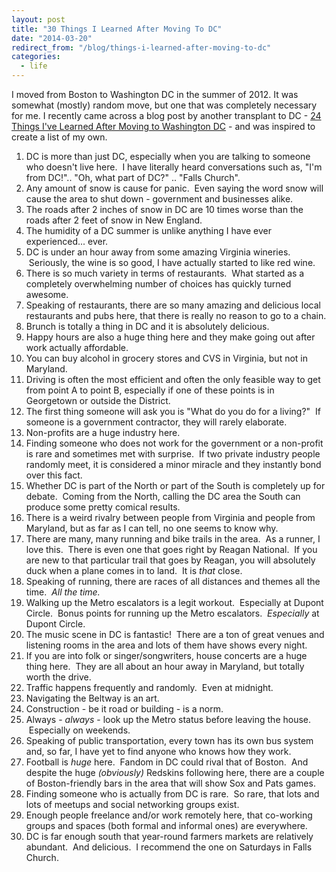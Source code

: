 ```yaml
---
layout: post
title: "30 Things I Learned After Moving To DC"
date: "2014-03-20"
redirect_from: "/blog/things-i-learned-after-moving-to-dc"
categories:
  - life
---
```


I moved from Boston to Washington DC in the summer of 2012. It was somewhat (mostly) random move, but one that was completely necessary for me. I recently came across a blog post by another transplant to DC - [24 Things I've Learned After Moving to Washington DC](http://thoughtcatalog.com/brett-nolan/2014/03/24-things-ive-learned-after-moving-to-washington-dc/) - and was inspired to create a list of my own.

1. DC is more than just DC, especially when you are talking to someone who doesn't live here.  I have literally heard conversations such as, "I'm from DC!".. "Oh, what part of DC?" .. "Falls Church".
1. Any amount of snow is cause for panic.  Even saying the word snow will cause the area to shut down - government and businesses alike.
1. The roads after 2 inches of snow in DC are 10 times worse than the roads after 2 feet of snow in New England.
1. The humidity of a DC summer is unlike anything I have ever experienced... ever.
1. DC is under an hour away from some amazing Virginia wineries.  Seriously, the wine is so good, I have actually started to like red wine.
1. There is so much variety in terms of restaurants.  What started as a completely overwhelming number of choices has quickly turned awesome.
1. Speaking of restaurants, there are so many amazing and delicious local restaurants and pubs here, that there is really no reason to go to a chain.
1. Brunch is totally a thing in DC and it is absolutely delicious.
1. Happy hours are also a huge thing here and they make going out after work actually affordable.
1. You can buy alcohol in grocery stores and CVS in Virginia, but not in Maryland.
1. Driving is often the most efficient and often the only feasible way to get from point A to point B, especially if one of these points is in Georgetown or outside the District.
1. The first thing someone will ask you is "What do you do for a living?"  If someone is a government contractor, they will rarely elaborate.
1. Non-profits are a huge industry here.
1. Finding someone who does not work for the government or a non-profit is rare and sometimes met with surprise.  If two private industry people randomly meet, it is considered a minor miracle and they instantly bond over this fact.
1. Whether DC is part of the North or part of the South is completely up for debate.  Coming from the North, calling the DC area the South can produce some pretty comical results.
1. There is a weird rivalry between people from Virginia and people from Maryland, but as far as I can tell, no one seems to know why.
1. There are many, many running and bike trails in the area.  As a runner, I love this.  There is even one that goes right by Reagan National.  If you are new to that particular trail that goes by Reagan, you will absolutely duck when a plane comes in to land.  It is _that_ close.
1. Speaking of running, there are races of all distances and themes all the time.  _All the time._
1. Walking up the Metro escalators is a legit workout.  Especially at Dupont Circle.  Bonus points for running up the Metro escalators.  _Especially_ at Dupont Circle.
1. The music scene in DC is fantastic!  There are a ton of great venues and listening rooms in the area and lots of them have shows every night.
1. If you are into folk or singer/songwriters, house concerts are a huge thing here.  They are all about an hour away in Maryland, but totally worth the drive.
1. Traffic happens frequently and randomly.  Even at midnight.
1. Navigating the Beltway is an art.
1. Construction - be it road or building - is a norm.
1. Always - _always_ - look up the Metro status before leaving the house.  Especially on weekends.
1. Speaking of public transportation, every town has its own bus system and, so far, I have yet to find anyone who knows how they work.
1. Football is _huge_ here.  Fandom in DC could rival that of Boston.  And despite the huge _(obviously)_ Redskins following here, there are a couple of Boston-friendly bars in the area that will show Sox and Pats games.
1. Finding someone who is actually from DC is rare.  So rare, that lots and lots of meetups and social networking groups exist.
1. Enough people freelance and/or work remotely here, that co-working groups and spaces (both formal and informal ones) are everywhere.
1. DC is far enough south that year-round farmers markets are relatively abundant.  And delicious.  I recommend the one on Saturdays in Falls Church.

